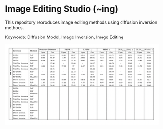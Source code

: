 # Image Editing Studio (~ing)


This repository reproduces image editing methods using diffusion inversion methods.

Keywords: Diffusion Model, Image Inversion, Image Editing



![Table](scripts/qualitative.png)